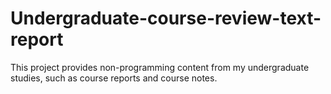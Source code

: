# Undergraduate-course-review-text-report
This project provides non-programming content from my undergraduate studies, such as course reports and course notes.
